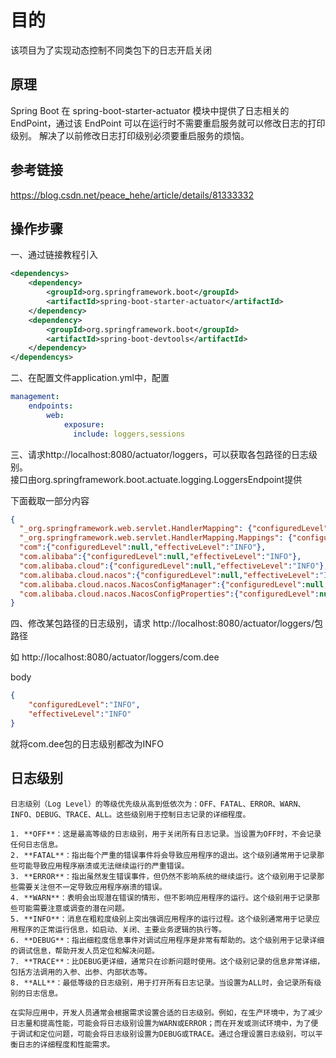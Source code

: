 # 目的
该项目为了实现动态控制不同类包下的日志开启关闭

## 原理
Spring Boot 在 spring-boot-starter-actuator 模块中提供了日志相关的 EndPoint，通过该 EndPoint 可以在运行时不需要重启服务就可以修改日志的打印级别。
解决了以前修改日志打印级别必须要重启服务的烦恼。

## 参考链接
https://blog.csdn.net/peace_hehe/article/details/81333332

## 操作步骤
一、通过链接教程引入
```xml
<dependencys>
    <dependency>
        <groupId>org.springframework.boot</groupId>
        <artifactId>spring-boot-starter-actuator</artifactId>
    </dependency>
    <dependency>
        <groupId>org.springframework.boot</groupId>
        <artifactId>spring-boot-devtools</artifactId>
    </dependency>
</dependencys>
```

二、在配置文件application.yml中，配置
```yaml
management:
    endpoints:
        web:
            exposure:
              include: loggers,sessions
```

三、请求http://localhost:8080/actuator/loggers，可以获取各包路径的日志级别。   
接口由org.springframework.boot.actuate.logging.LoggersEndpoint提供

下面截取一部分内容
```json
{
  "_org.springframework.web.servlet.HandlerMapping": {"configuredLevel":null,"effectiveLevel":"INFO"},
  "_org.springframework.web.servlet.HandlerMapping.Mappings": {"configuredLevel":null,"effectiveLevel":"INFO"},
  "com":{"configuredLevel":null,"effectiveLevel":"INFO"},
  "com.alibaba":{"configuredLevel":null,"effectiveLevel":"INFO"},
  "com.alibaba.cloud":{"configuredLevel":null,"effectiveLevel":"INFO"},
  "com.alibaba.cloud.nacos":{"configuredLevel":null,"effectiveLevel":"INFO"},
  "com.alibaba.cloud.nacos.NacosConfigManager":{"configuredLevel":null,"effectiveLevel":"INFO"},
  "com.alibaba.cloud.nacos.NacosConfigProperties":{"configuredLevel":null,"effectiveLevel":"INFO"}
}
```


四、修改某包路径的日志级别，请求 http://localhost:8080/actuator/loggers/包路径

如 http://localhost:8080/actuator/loggers/com.dee

body
```json
{
    "configuredLevel":"INFO",
    "effectiveLevel":"INFO"
}
```
就将com.dee包的日志级别都改为INFO

## 日志级别
```
日志级别（Log Level）的等级优先级从高到低依次为：OFF、FATAL、ERROR、WARN、INFO、DEBUG、TRACE、ALL。这些级别用于控制日志记录的详细程度。

1. **OFF**：这是最高等级的日志级别，用于关闭所有日志记录。当设置为OFF时，不会记录任何日志信息。
2. **FATAL**：指出每个严重的错误事件将会导致应用程序的退出。这个级别通常用于记录那些可能导致应用程序崩溃或无法继续运行的严重错误。
3. **ERROR**：指出虽然发生错误事件，但仍然不影响系统的继续运行。这个级别用于记录那些需要关注但不一定导致应用程序崩溃的错误。
4. **WARN**：表明会出现潜在错误的情形，但不影响应用程序的运行。这个级别用于记录那些可能需要注意或调查的潜在问题。
5. **INFO**：消息在粗粒度级别上突出强调应用程序的运行过程。这个级别通常用于记录应用程序的正常运行信息，如启动、关闭、主要业务逻辑的执行等。
6. **DEBUG**：指出细粒度信息事件对调试应用程序是非常有帮助的。这个级别用于记录详细的调试信息，帮助开发人员定位和解决问题。
7. **TRACE**：比DEBUG更详细，通常只在诊断问题时使用。这个级别记录的信息非常详细，包括方法调用的入参、出参、内部状态等。
8. **ALL**：最低等级的日志级别，用于打开所有日志记录。当设置为ALL时，会记录所有级别的日志信息。

在实际应用中，开发人员通常会根据需求设置合适的日志级别。例如，在生产环境中，为了减少日志量和提高性能，可能会将日志级别设置为WARN或ERROR；而在开发或测试环境中，为了便于调试和定位问题，可能会将日志级别设置为DEBUG或TRACE。通过合理设置日志级别，可以平衡日志的详细程度和性能需求。
```



